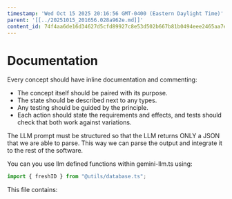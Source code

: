 ```yaml
---
timestamp: 'Wed Oct 15 2025 20:16:56 GMT-0400 (Eastern Daylight Time)'
parent: '[[../20251015_201656.028a962e.md]]'
content_id: 74f4aa6de16d34627d5cfd89927c8e53d502b667b81b0494eee2465aa7ed4120
---
```


# Documentation

Every concept should have inline documentation and commenting:

* The concept itself should be paired with its purpose.
* The state should be described next to any types.
* Any testing should be guided by the principle.
* Each action should state the requirements and effects, and tests should check that both work against variations.

The LLM prompt must be structured so that the LLM returns ONLY a JSON that we are able to parse. This way we can parse the output and integrate it to the rest of the software.

You can you use llm defined functions within gemini-llm.ts using:

```typescript
import { freshID } from "@utils/database.ts";
```

This file contains:
